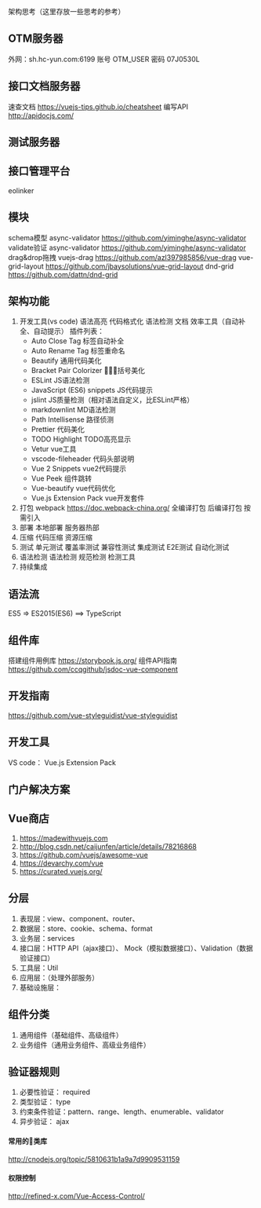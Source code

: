 架构思考（这里存放一些思考的参考）

## OTM服务器
外网：sh.hc-yun.com:6199
账号 OTM_USER 
密码 07J0530L

## 接口文档服务器
速查文档
https://vuejs-tips.github.io/cheatsheet
编写API
http://apidocjs.com/

## 测试服务器

## 接口管理平台
eolinker

## 模块
schema模型      async-validator   https://github.com/yiminghe/async-validator
validate验证    async-validator   https://github.com/yiminghe/async-validator
drag&drop拖拽   vuejs-drag        https://github.com/azl397985856/vue-drag
               vue-grid-layout   https://github.com/jbaysolutions/vue-grid-layout
               dnd-grid          https://github.com/dattn/dnd-grid

## 架构功能
1. 开发工具(vs code)
  语法高亮
  代码格式化
  语法检测
  文档
  效率工具（自动补全、自动提示）
  插件列表：
    - Auto Close Tag 标签自动补全
    - Auto Rename Tag 标签重命名
    - Beautify 通用代码美化
    - Bracket Pair Colorizer 括号美化
    - ESLint JS语法检测
    - JavaScript (ES6) snippets JS代码提示
    - jslint JS质量检测（相对语法自定义，比ESLint严格）
    - markdownlint MD语法检测
    - Path Intellisense 路径侦测
    - Prettier 代码美化
    - TODO Highlight TODO高亮显示
    - Vetur vue工具
    - vscode-fileheader 代码头部说明
    - Vue 2 Snippets vue2代码提示
    - Vue Peek 组件跳转
    - Vue-beautify vue代码优化
    - Vue.js Extension Pack vue开发套件
2. 打包             webpack      https://doc.webpack-china.org/
  全编译打包
  后编译打包
  按需引入
3. 部署
  本地部署
  服务器热部
4. 压缩
  代码压缩
  资源压缩
5. 测试
  单元测试
  覆盖率测试
  兼容性测试
  集成测试
  E2E测试
  自动化测试
6. 语法检测
  语法检测
  规范检测
  检测工具
7. 持续集成


## 语法流
ES5 => ES2015(ES6) ==> TypeScript

## 组件库
搭建组件用例库
https://storybook.js.org/
组件API指南
https://github.com/ccqgithub/jsdoc-vue-component

## 开发指南
https://github.com/vue-styleguidist/vue-styleguidist

## 开发工具
VS code： Vue.js Extension Pack

## 门户解决方案

## Vue商店

1. https://madewithvuejs.com
2. http://blog.csdn.net/caijunfen/article/details/78216868
3. https://github.com/vuejs/awesome-vue
4. https://devarchy.com/vue
5. https://curated.vuejs.org/

## 分层

1. 表现层：view、component、router、
2. 数据层：store、cookie、schema、format
3. 业务层：services
4. 接口层：HTTP API（ajax接口）、 Mock（模拟数据接口）、Validation（数据验证接口）
5. 工具层：Util
6. 应用层：（处理外部服务）
7. 基础设施层：

## 组件分类

1. 通用组件（基础组件、高级组件）
2. 业务组件（通用业务组件、高级业务组件）

## 验证器规则

1. 必要性验证： required
2. 类型验证：   type
3. 约束条件验证：pattern、range、length、enumerable、validator
4. 异步验证：   ajax

#### 常用的类库
http://cnodejs.org/topic/5810631b1a9a7d9909531159

#### 权限控制
http://refined-x.com/Vue-Access-Control/

